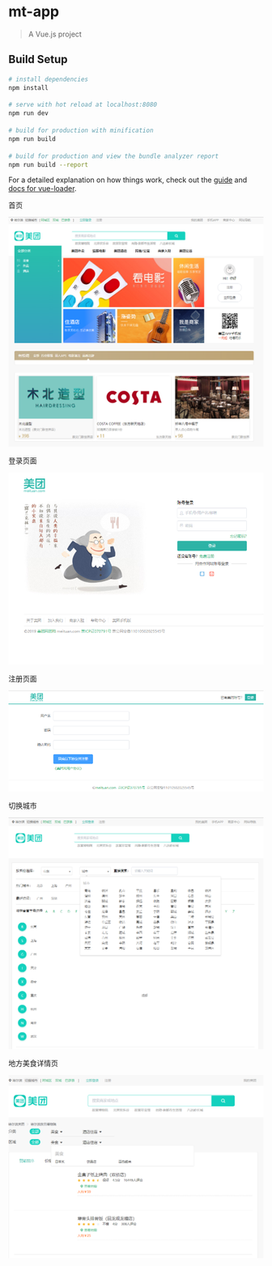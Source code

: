 # mt-app

> A Vue.js project

## Build Setup

``` bash
# install dependencies
npm install

# serve with hot reload at localhost:8080
npm run dev

# build for production with minification
npm run build

# build for production and view the bundle analyzer report
npm run build --report
```

For a detailed explanation on how things work, check out the [guide](http://vuejs-templates.github.io/webpack/) and [docs for vue-loader](http://vuejs.github.io/vue-loader).

首页

![image](https://github.com/gituserrzx/myMtApp/blob/master/screenshots/1551252451189.png)

登录页面

![image](https://github.com/gituserrzx/myMtApp/blob/master/screenshots/1551252539982.png)

注册页面

![image](https://github.com/gituserrzx/myMtApp/blob/master/screenshots/1551253033467.png)

切换城市

![image](https://github.com/gituserrzx/myMtApp/blob/master/screenshots/1551253120016.png)

地方美食详情页

![image](https://github.com/gituserrzx/myMtApp/blob/master/screenshots/1551253668043.png)


